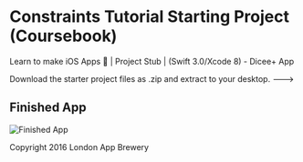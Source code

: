 # Constraints Tutorial Starting Project (Coursebook)
Learn to make iOS Apps 📱 | Project Stub | (Swift 3.0/Xcode 8) - Dicee+ App

Download the starter project files as .zip and extract to your desktop. --->

## Finished App
![Finished App](https://github.com/londonappbrewery/Images/blob/master/Dicee%2B.gif)



Copyright 2016 London App Brewery
